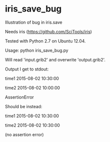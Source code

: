# iris_save_bug
Illustration of bug in iris.save

Needs iris (https://github.com/SciTools/iris)

Tested with Python 2.7 on Ubuntu 12.04.

Usage:
python iris_save_bug.py

Will read 'input.grib2' and overwrite 'output.grib2'.

Output I get to stdout:

time1 2015-08-02 10:30:00

time2 2015-08-02 10:00:00

AssertionError

Should be instead:

time1 2015-08-02 10:30:00

time2 2015-08-02 10:30:00

(no assertion error)
